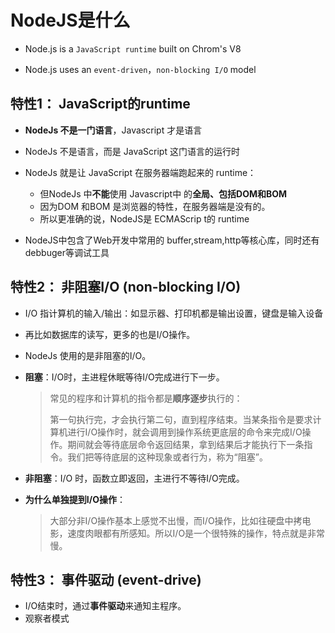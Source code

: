 # NodeJS是什么

- Node.js is a `JavaScript runtime` built on Chrom's V8

- Node.js uses an `event-driven`，`non-blocking I/O` model

  



## 特性1： JavaScript的runtime 

- **NodeJs 不是一门语言**，Javascript 才是语言
- NodeJs 不是语言，而是 JavaScript 这门语言的运行时
- NodeJs 就是让 JavaScript 在服务器端跑起来的 runtime：
  - 但NodeJs 中**不能**使用 Javascript中 的**全局、包括DOM和BOM**
  - 因为DOM 和BOM 是浏览器的特性，在服务器端是没有的。
  - 所以更准确的说，NodeJS是 ECMAScrip t的 runtime

- NodeJS中包含了Web开发中常用的 buffer,stream,http等核心库，同时还有debbuger等调试工具





## 特性2： 非阻塞I/O  (non-blocking I/O) 

- I/O 指计算机的输入/输出：如显示器、打印机都是输出设置，键盘是输入设备

- 再比如数据库的读写，更多的也是I/O操作。

- NodeJs 使用的是非阻塞的I/O。

- **阻塞**：I/O时，主进程休眠等待I/O完成进行下一步。

  > 常见的程序和计算机的指令都是**顺序逐步**执行的：
  >
  > 第一句执行完，才会执行第二句，直到程序结束。当某条指令是要求计算机进行I/O操作时，就会调用到操作系统更底层的命令来完成I/O操作。期间就会等待底层命令返回结果，拿到结果后才能执行下一条指令。我们把等待底层的这种现象或者行为，称为“阻塞”。

- **非阻塞**：I/O 时，函数立即返回，主进行不等待I/O完成。

- **为什么单独提到I/O操作**：

  > 大部分非I/O操作基本上感觉不出慢，而I/O操作，比如往硬盘中拷电影，速度肉眼都有所感知。所以I/O是一个很特殊的操作，特点就是非常慢。





## 特性3： 事件驱动  (event-drive) 

- I/O结束时，通过**事件驱动**来通知主程序。
- 观察者模式

